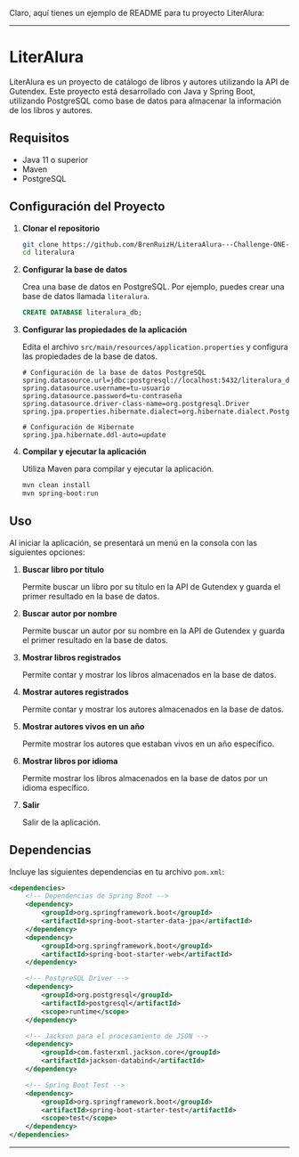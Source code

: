 Claro, aquí tienes un ejemplo de README para tu proyecto LiterAlura:

---

# LiterAlura

LiterAlura es un proyecto de catálogo de libros y autores utilizando la API de Gutendex. Este proyecto está desarrollado con Java y Spring Boot, utilizando PostgreSQL como base de datos para almacenar la información de los libros y autores.

## Requisitos

- Java 11 o superior
- Maven
- PostgreSQL

## Configuración del Proyecto

1. **Clonar el repositorio**

   ```bash
   git clone https://github.com/BrenRuizH/LiteraAlura---Challenge-ONE---Java-y-Spring---Back-end.git
   cd literalura
   ```

2. **Configurar la base de datos**

   Crea una base de datos en PostgreSQL. Por ejemplo, puedes crear una base de datos llamada `literalura`.

   ```sql
   CREATE DATABASE literalura_db;
   ```

3. **Configurar las propiedades de la aplicación**

   Edita el archivo `src/main/resources/application.properties` y configura las propiedades de la base de datos.

   ```properties
   # Configuración de la base de datos PostgreSQL
   spring.datasource.url=jdbc:postgresql://localhost:5432/literalura_db
   spring.datasource.username=tu-usuario
   spring.datasource.password=tu-contraseña
   spring.datasource.driver-class-name=org.postgresql.Driver
   spring.jpa.properties.hibernate.dialect=org.hibernate.dialect.PostgreSQLDialect

   # Configuración de Hibernate
   spring.jpa.hibernate.ddl-auto=update
   ```

4. **Compilar y ejecutar la aplicación**

   Utiliza Maven para compilar y ejecutar la aplicación.

   ```bash
   mvn clean install
   mvn spring-boot:run
   ```

## Uso

Al iniciar la aplicación, se presentará un menú en la consola con las siguientes opciones:

1. **Buscar libro por título**

   Permite buscar un libro por su título en la API de Gutendex y guarda el primer resultado en la base de datos.

2. **Buscar autor por nombre**

   Permite buscar un autor por su nombre en la API de Gutendex y guarda el primer resultado en la base de datos.

3. **Mostrar libros registrados**

   Permite contar y mostrar los libros almacenados en la base de datos.

4. **Mostrar autores registrados**

   Permite contar y mostrar los autores almacenados en la base de datos.

5. **Mostrar autores vivos en un año**

   Permite mostrar los autores que estaban vivos en un año específico.

6. **Mostrar libros por idioma**

   Permite mostrar los libros almacenados en la base de datos por un idioma específico.



7. **Salir**

   Salir de la aplicación.

## Dependencias

Incluye las siguientes dependencias en tu archivo `pom.xml`:

```xml
<dependencies>
    <!-- Dependencias de Spring Boot -->
    <dependency>
        <groupId>org.springframework.boot</groupId>
        <artifactId>spring-boot-starter-data-jpa</artifactId>
    </dependency>
    <dependency>
        <groupId>org.springframework.boot</groupId>
        <artifactId>spring-boot-starter-web</artifactId>
    </dependency>

    <!-- PostgreSQL Driver -->
    <dependency>
        <groupId>org.postgresql</groupId>
        <artifactId>postgresql</artifactId>
        <scope>runtime</scope>
    </dependency>

    <!-- Jackson para el procesamiento de JSON -->
    <dependency>
        <groupId>com.fasterxml.jackson.core</groupId>
        <artifactId>jackson-databind</artifactId>
    </dependency>

    <!-- Spring Boot Test -->
    <dependency>
        <groupId>org.springframework.boot</groupId>
        <artifactId>spring-boot-starter-test</artifactId>
        <scope>test</scope>
    </dependency>
</dependencies>
```

---

